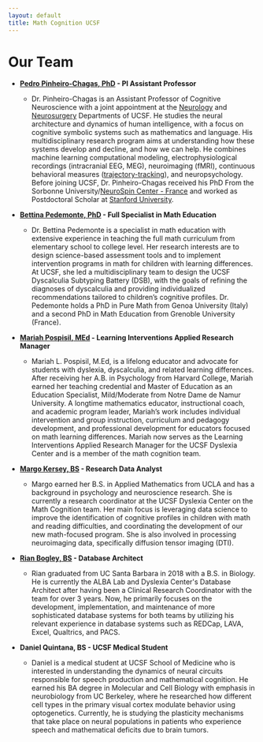 ```yaml
---
layout: default
title: Math Cognition UCSF
---
```


# Our Team

* **[Pedro Pinheiro-Chagas, PhD](https://scholar.google.com/citations?user=XVsftdsAAAAJ&hl) - PI Assistant Professor**

    * Dr. Pinheiro-Chagas is an Assistant Professor of Cognitive Neuroscience with a joint appointment at the [Neurology](https://memory.ucsf.edu/) and [Neurosurgery](https://neurosurgery.ucsf.edu/) Departments of UCSF. He studies the neural architecture and dynamics of human intelligence, with a focus on cognitive symbolic systems such as mathematics and language. His multidisciplinary research program aims at understanding how these systems develop and decline, and how we can help. He combines machine learning computational modeling, electrophysiological recordings (intracranial EEG, MEG), neuroimaging (fMRI), continuous behavioral measures ([trajectory-tracking](https://trajtracker.wixsite.com/trajtracker)), and neuropsychology. Before joining UCSF, Dr. Pinheiro-Chagas received his PhD From the Sorbonne University/[NeuroSpin Center - France](https://www.unicog.org/) and worked as Postdoctoral Scholar at [Stanford University](https://med.stanford.edu/parvizi-lab/projects.html).  
    
* **[Bettina Pedemonte, PhD](https://memory.ucsf.edu/people/bettina-pedemonte) - Full Specialist in Math Education**

    * Dr. Bettina Pedemonte is a specialist in math education with extensive experience in teaching the full math curriculum from elementary school to college level. Her research interests are to design science-based assessment tools and to implement intervention programs in math for children with learning differences. At UCSF, she led a multidisciplinary team to design the UCSF Dyscalculia Subtyping Battery (DSB), with the goals of refining the diagnoses of dyscalculia and providing individualized recommendations tailored to children’s cognitive profiles. Dr. Pedemonte holds a PhD in Pure Math from Genoa University (Italy) and a second PhD in Math Education from Grenoble University (France).

* **[Mariah Pospisil, MEd](https://memory.ucsf.edu/people/mariah-pospisil) - Learning Interventions Applied Research Manager**

    * Mariah L. Pospisil, M.Ed, is a lifelong educator and advocate for students with dyslexia, dyscalculia, and related learning differences. After receiving her A.B. in Psychology from Harvard College, Mariah earned her teaching credential and Master of Education as an Education Specialist, Mild/Moderate from Notre Dame de Namur University. A longtime mathematics educator, instructional coach, and academic program leader, Mariah’s work includes individual intervention and group instruction, curriculum and pedagogy development, and professional development for educators focused on math learning differences. Mariah now serves as the Learning Interventions Applied Research Manager for the UCSF Dyslexia Center and is a member of the math cognition team.

* **[Margo Kersey, BS](https://profiles.ucsf.edu/margo.kersey) - Research Data Analyst**

    * Margo earned her B.S. in Applied Mathematics from UCLA and has a background in psychology and neuroscience research. She is currently a research coordinator at the UCSF Dyslexia Center on the Math Cognition team. Her main focus is leveraging data science to improve the identification of  cognitive profiles in children with math and reading difficulties, and coordinating the development of our new math-focused program. She is also involved in processing neuroimaging data, specifically diffusion tensor imaging (DTI).

* **[Rian Bogley, BS](https://profiles.ucsf.edu/rian.bogley) - Database Architect**

    * Rian graduated from UC Santa Barbara in 2018 with a B.S. in Biology. He is currently the ALBA Lab and Dyslexia Center's Database Architect after having been a Clinical Research Coordinator with the team for over 3 years. Now, he primarily focuses on the development, implementation, and maintenance of more sophisticated database systems for both teams by utilizing his relevant experience in database systems such as REDCap, LAVA, Excel, Qualtrics, and PACS.

* **Daniel Quintana, BS - UCSF Medical Student**

   * Daniel is a medical student at UCSF School of Medicine who is interested in understanding the dynamics of neural circuits responsible for speech production and mathematical cognition. He earned his BA degree in Molecular and Cell Biology with emphasis in neurobiology from UC Berkeley, where he researched how different cell types in the primary visual cortex modulate behavior using optogenetics. Currently, he is studying the plasticity mechanisms that take place on neural populations in patients who experience speech and mathematical deficits due to brain tumors.  
